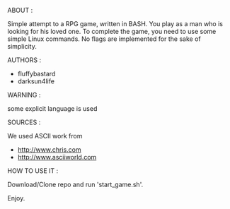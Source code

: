 ABOUT :

Simple attempt to a RPG game, written in BASH. You play as a man who is looking for his loved one. To complete the game, you need to use some simple Linux commands. No flags are implemented for the sake of simplicity.

AUTHORS :

* fluffybastard
* darksun4life


WARNING :

some explicit language is used


SOURCES :

We used ASCII work from 
* http://www.chris.com
* http://www.asciiworld.com


HOW TO USE IT :

Download/Clone repo and run 'start_game.sh'.

Enjoy.
